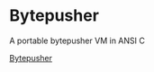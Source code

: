 # Bytepusher

A portable bytepusher VM in ANSI C

[Bytepusher](https://esolangs.org/wiki/BytePusher)